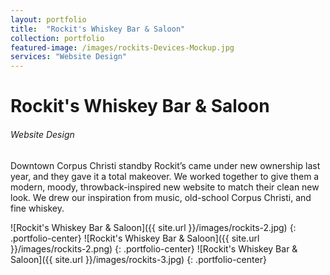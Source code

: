 ```yaml
---
layout: portfolio
title:  "Rockit's Whiskey Bar & Saloon"
collection: portfolio
featured-image: /images/rockits-Devices-Mockup.jpg
services: "Website Design"
---
```


<div class="portfolio-words">
<h1>Rockit's Whiskey Bar & Saloon</h1>
<h6>Website Design</h6>
<p>Downtown Corpus Christi standby Rockit’s came under new ownership last year, and they gave it a total makeover. We worked together to give them a modern, moody, throwback-inspired new website to match their clean new look. We drew our inspiration from music, old-school Corpus Christi, and fine whiskey.</p>
</div>


![Rockit's Whiskey Bar & Saloon]({{ site.url }}/images/rockits-2.jpg)
{: .portfolio-center}
![Rockit's Whiskey Bar & Saloon]({{ site.url }}/images/rockits-2.png)
{: .portfolio-center}
![Rockit's Whiskey Bar & Saloon]({{ site.url }}/images/rockits-3.jpg)
{: .portfolio-center}
